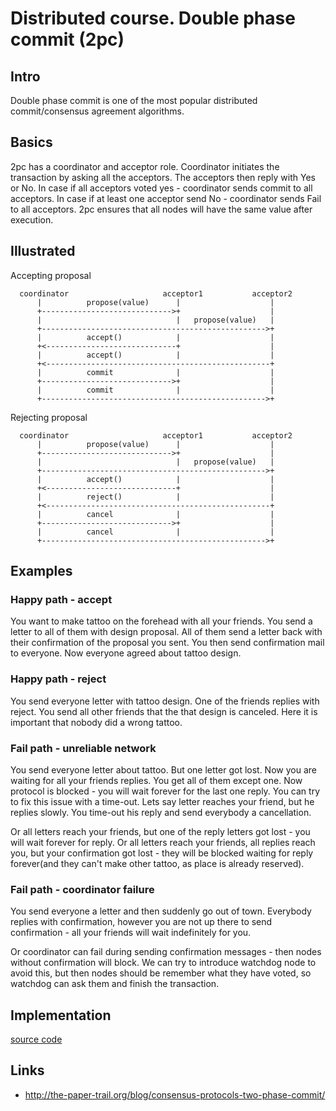 # Distributed course. Double phase commit (2pc) #
## Intro ##
Double phase commit is one of the most popular distributed commit/consensus agreement algorithms.

## Basics ##
2pc has a coordinator and acceptor role.
Coordinator initiates the transaction by asking all the acceptors.
The acceptors then reply with Yes or No. In case if all acceptors voted yes - coordinator sends commit to all acceptors. In case if at least one acceptor send No - coordinator sends Fail to all acceptors.
2pc ensures that all nodes will have the same value after execution.

## Illustrated ##
Accepting proposal

      coordinator                     acceptor1           acceptor2
          |          propose(value)      |                    |
          +----------------------------->+                    |
          |                              |   propose(value)   |
          +-------------------------------------------------->+
          |          accept()            |                    |
          +<-----------------------------+                    |
          |          accept()            |                    |
          +<--------------------------------------------------+
          |          commit              |                    |
          +----------------------------->+                    |
          |          commit              |                    |
          +-------------------------------------------------->+


Rejecting proposal

      coordinator                     acceptor1           acceptor2
          |          propose(value)      |                    |
          +----------------------------->+                    |
          |                              |   propose(value)   |
          +-------------------------------------------------->+
          |          accept()            |                    |
          +<-----------------------------+                    |
          |          reject()            |                    |
          +<--------------------------------------------------+
          |          cancel              |                    |
          +----------------------------->+                    |
          |          cancel              |                    |
          +-------------------------------------------------->+



## Examples ##
### Happy path - accept ###
You want to make tattoo on the forehead with all your friends. You send a letter to all of them with design proposal.
All of them send a letter back with their confirmation of the proposal you sent.
You then send confirmation mail to everyone. Now everyone agreed about tattoo design.

### Happy path - reject ###
You send everyone letter with tattoo design. One of the friends replies with reject.
You send all other friends that the that design is canceled.
Here it is important that nobody did a wrong tattoo.

### Fail path - unreliable network ###
You send everyone letter about tattoo. But one letter got lost.
Now you are waiting for all your friends replies. You get all of them except one.
Now protocol is blocked - you will wait forever for the last one reply.
You can try to fix this issue with a time-out. Lets say letter reaches your friend, but he replies slowly.
You time-out his reply and send everybody a cancellation.

Or all letters reach your friends, but one of the reply letters got lost - you will wait forever for reply.
Or all letters reach your friends, all replies reach you, but your confirmation got lost - they will be blocked waiting for reply forever(and they can't make other tattoo, as place is already reserved).

### Fail path - coordinator failure ###
You send everyone a letter and then suddenly go out of town.
Everybody replies with confirmation, however you are not up there to send confirmation - all your friends will wait indefinitely for you.

Or coordinator can fail during sending confirmation messages - then nodes without confirmation will block.
We can try to introduce watchdog node to avoid this, but then nodes should be remember what they have voted, so watchdog can ask them and finish the transaction.

## Implementation ##
[source code](https://github.com/dehun/distributed-course/blob/master/src/main/scala/algorithms/DoublePhaseCommitBehaviour.scala)

## Links ##

- http://the-paper-trail.org/blog/consensus-protocols-two-phase-commit/
